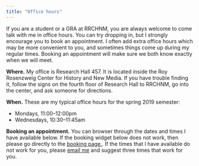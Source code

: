 ```yaml
---
title: "Office hours"
---
```


If you are a student or a GRA at RRCHNM, you are always welcome to come talk with me in office hours. You can try dropping in, but I strongly encourage you to book an appointment. I often add extra office hours which may be more convenient to you, and sometimes things come up during my regular times. Booking an appointment will make sure we both know exactly when we will meet.

**Where.** My office is Research Hall 457. It is located inside the Roy Rosenzweig Center for History and New Media. If you have trouble finding it, follow the signs on the fourth floor of Research Hall to RRCHNM, go into the center, and ask someone for directions.

**When.** These are my typical office hours for the spring 2019 semester:

- Mondays, 11:00–12:00pm
- Wednesdays, 10:30–11:45am

**Booking an appointment.** You can browser through the dates and times I have available below. If the booking widget below does not work, then please go directly to the [booking page.](https://calendly.com/lincolnmullen/office-hours/). If the times that I have available do not work for you, please [email me](mailto:lmullen@gmu.edu) and suggest three times that work for you.

<!-- Calendly inline widget begin -->
<div class="calendly-inline-widget" data-url="https://calendly.com/lincolnmullen/office-hours" style="min-width:340px;height:900px;"></div>
<script type="text/javascript" src="https://assets.calendly.com/assets/external/widget.js"></script>
<!-- Calendly inline widget end -->
